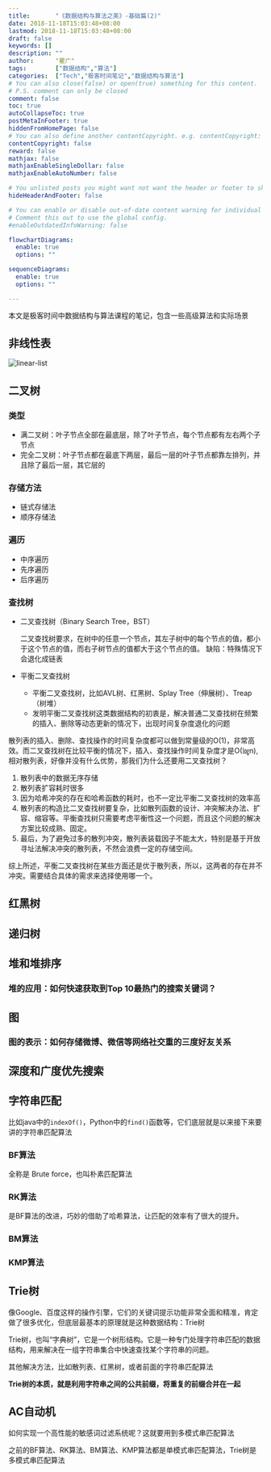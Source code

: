 ```yaml
---
title:       "《数据结构与算法之美》-基础篇(2)"
date: 2018-11-18T15:03:48+08:00
lastmod: 2018-11-18T15:03:48+08:00
draft: false
keywords: []
description: ""
author:      "瞿广"
tags:        ["数据结构","算法"]
categories:  ["Tech","极客时间笔记","数据结构与算法"]
# You can also close(false) or open(true) something for this content.
# P.S. comment can only be closed
comment: false
toc: true
autoCollapseToc: true
postMetaInFooter: true
hiddenFromHomePage: false
# You can also define another contentCopyright. e.g. contentCopyright: "This is another copyright."
contentCopyright: false
reward: false
mathjax: false
mathjaxEnableSingleDollar: false
mathjaxEnableAutoNumber: false

# You unlisted posts you might want not want the header or footer to show
hideHeaderAndFooter: false

# You can enable or disable out-of-date content warning for individual post.
# Comment this out to use the global config.
#enableOutdatedInfoWarning: false

flowchartDiagrams:
  enable: true
  options: ""

sequenceDiagrams: 
  enable: true
  options: ""

---
```


本文是极客时间中数据结构与算法课程的笔记，包含一些高级算法和实际场景



<!--more-->

## 非线性表

![linear-list](/img/linear-list-0.png)

## 二叉树

### 类型
 - 满二叉树：叶子节点全部在最底层，除了叶子节点，每个节点都有左右两个子节点
 - 完全二叉树：叶子节点都在最底下两层，最后一层的叶子节点都靠左排列，并且除了最后一层，其它层的
 
### 存储方法
 - 链式存储法
 - 顺序存储法

### 遍历
 - 中序遍历
 - 先序遍历
 - 后序遍历
    
### 查找树
 - 二叉查找树（Binary Search Tree，BST）
    
    二叉查找树要求，在树中的任意一个节点，其左子树中的每个节点的值，都小于这个节点的值，而右子树节点的值都大于这个节点的值。
    缺陷：特殊情况下会退化成链表
 - 平衡二叉查找树

    - 平衡二叉查找树，比如AVL树、红黑树、Splay Tree（伸展树）、Treap（树堆）
    - 发明平衡二叉查找树这类数据结构的初衷是，解决普通二叉查找树在频繁的插入、删除等动态更新的情况下，出现时间复杂度退化的问题

散列表的插入、删除、查找操作的时间复杂度都可以做到常量级的O(1)，非常高效。而二叉查找树在比较平衡的情况下，插入、查找操作时间复杂度才是O(㏒n),相对散列表，好像并没有什么优势，那我们为什么还要用二叉查找树？

1. 散列表中的数据无序存储
2. 散列表扩容耗时很多
3. 因为哈希冲突的存在和哈希函数的耗时，也不一定比平衡二叉查找树的效率高
4. 散列表的构造比二叉查找树要复杂，比如散列函数的设计、冲突解决办法、扩容、缩容等。平衡查找树只需要考虑平衡性这一个问题，而且这个问题的解决方案比较成熟、固定。
5. 最后，为了避免过多的散列冲突，散列表装载因子不能太大，特别是基于开放寻址法解决冲突的散列表，不然会浪费一定的存储空间。

综上所述，平衡二叉查找树在某些方面还是优于散列表，所以，这两者的存在并不冲突。需要结合具体的需求来选择使用哪一个。


## 红黑树

## 递归树

## 堆和堆排序
### 堆的应用：如何快速获取到Top 10最热门的搜索关键词？
## 图
### 图的表示：如何存储微博、微信等网络社交重的三度好友关系
## 深度和广度优先搜索

## 字符串匹配
比如java中的`indexOf()`，Python中的`find()`函数等，它们底层就是以来接下来要讲的字符串匹配算法
### BF算法
全称是 Brute force，也叫朴素匹配算法
### RK算法
是BF算法的改进，巧妙的借助了哈希算法，让匹配的效率有了很大的提升。
### BM算法
### KMP算法

## Trie树
像Google、百度这样的操作引擎，它们的关键词提示功能非常全面和精准，肯定做了很多优化，但底层最基本的原理就是这种数据结构：Trie树

Trie树，也叫“字典树”，它是一个树形结构。它是一种专门处理字符串匹配的数据结构，用来解决在一组字符串集合中快速查找某个字符串的问题。

其他解决方法，比如散列表、红黑树，或者前面的字符串匹配算法

**Trie树的本质，就是利用字符串之间的公共前缀，将重复的前缀合并在一起**

## AC自动机

如何实现一个高性能的敏感词过滤系统呢？这就要用到多模式串匹配算法

之前的BF算法、RK算法、BM算法、KMP算法都是单模式串匹配算法，Trie树是多模式串匹配算法